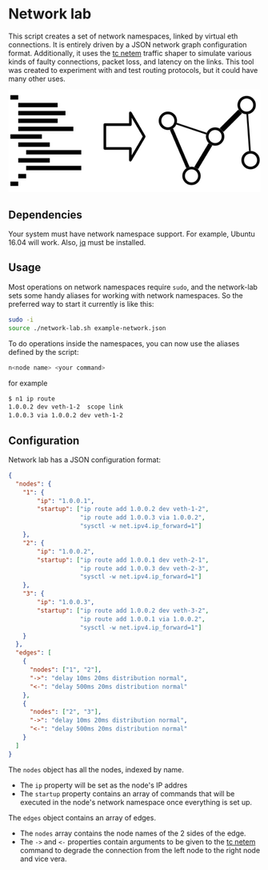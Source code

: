 # Network lab
This script creates a set of network namespaces, linked by virtual eth connections. It is entirely driven by a JSON network graph configuration format. Additionally, it uses the [tc netem](http://man7.org/linux/man-pages/man8/tc-netem.8.html) traffic shaper to simulate various kinds of faulty connections, packet loss, and latency on the links. This tool was created to experiment with and test routing protocols, but it could have many other uses.

![JSON to network diagram](/network-lab.png)

## Dependencies
Your system must have network namespace support. For example, Ubuntu 16.04 will work. Also, [jq](https://stedolan.github.io/jq/) must be installed.

## Usage
Most operations on network namespaces require `sudo`, and the network-lab sets some handy aliases for working with network namespaces. So the preferred way to start it currently is like this:

```bash
sudo -i
source ./network-lab.sh example-network.json
```

To do operations inside the namespaces, you can now use the aliases defined by the script:

```bash
n<node name> <your command>
```
for example
```bash
$ n1 ip route
1.0.0.2 dev veth-1-2  scope link 
1.0.0.3 via 1.0.0.2 dev veth-1-2 
```

## Configuration
Network lab has a JSON configuration format:

```json
{
  "nodes": {
    "1": {
        "ip": "1.0.0.1",
        "startup": ["ip route add 1.0.0.2 dev veth-1-2",
                    "ip route add 1.0.0.3 via 1.0.0.2",
                    "sysctl -w net.ipv4.ip_forward=1"]
    },
    "2": {
        "ip": "1.0.0.2",
        "startup": ["ip route add 1.0.0.1 dev veth-2-1",
                    "ip route add 1.0.0.3 dev veth-2-3",
                    "sysctl -w net.ipv4.ip_forward=1"]
    },
    "3": {
        "ip": "1.0.0.3",
        "startup": ["ip route add 1.0.0.2 dev veth-3-2",
                    "ip route add 1.0.0.1 via 1.0.0.2",
                    "sysctl -w net.ipv4.ip_forward=1"]
    }
  },
  "edges": [
    {
      "nodes": ["1", "2"],
      "->": "delay 10ms 20ms distribution normal",
      "<-": "delay 500ms 20ms distribution normal"
    },
    {
      "nodes": ["2", "3"],
      "->": "delay 10ms 20ms distribution normal",
      "<-": "delay 500ms 20ms distribution normal"
    }
  ]
}

```

The `nodes` object has all the nodes, indexed by name.
- The `ip` property will be set as the node's IP addres
- The `startup` property contains an array of commands that will be executed in the node's network namespace once everything is set up.

The `edges` object contains an array of edges.
- The `nodes` array contains the node names of the 2 sides of the edge.
- The `->` and `<-` properties contain arguments to be given to the [tc netem](http://man7.org/linux/man-pages/man8/tc-netem.8.html) command to degrade the connection from the left node to the right node and vice vera.
